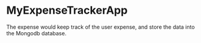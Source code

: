 # MyExpenseTrackerApp

The expense would keep track of the user expense, and store the data into the Mongodb database.
